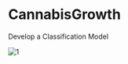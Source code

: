 # CannabisGrowth
Develop a Classification Model

![1](https://user-images.githubusercontent.com/60280080/75514498-95825f00-59c5-11ea-8fd1-4d875b444363.png)

